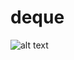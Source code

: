# deque
![alt text](https://github.com/thefacetakt/deque/blob/master/timeGraph?raw=true "time graph")
